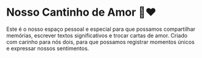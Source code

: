 # Nosso Cantinho de Amor 🌈❤️

Este é o nosso espaço pessoal e especial para que possamos compartilhar memórias, escrever textos significativos e trocar cartas de amor. Criado com carinho para nós dois, para que possamos registrar momentos únicos e expressar nossos sentimentos.
